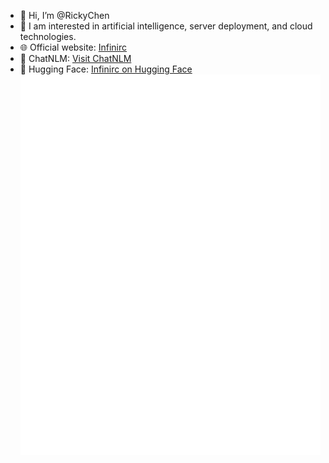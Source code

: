 - 👋 Hi, I’m @RickyChen
- 👀 I am interested in artificial intelligence, server deployment, and cloud technologies.
- 🌐 Official website: [Infinirc](https://infinirc.com)
- 💬 ChatNLM: [Visit ChatNLM](https://chatnlm.infinirc.com)
- 🤗 Hugging Face: [Infinirc on Hugging Face](https://huggingface.co/Infinirc)
![Metrics](/github-metrics.svg)

